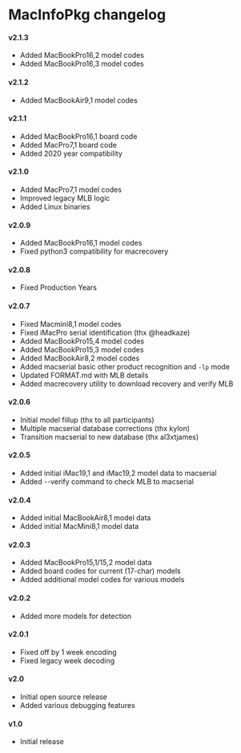 MacInfoPkg changelog
====================
#### v2.1.3
- Added MacBookPro16,2 model codes
- Added MacBookPro16,3 model codes

#### v2.1.2
- Added MacBookAir9,1 model codes

#### v2.1.1
- Added MacBookPro16,1 board code
- Added MacPro7,1 board code
- Added 2020 year compatibility

#### v2.1.0
- Added MacPro7,1 model codes
- Improved legacy MLB logic
- Added Linux binaries

#### v2.0.9
- Added MacBookPro16,1 model codes
- Fixed python3 compatibility for macrecovery

#### v2.0.8
- Fixed Production Years

#### v2.0.7
- Fixed Macmini8,1 model codes
- Fixed iMacPro serial identification (thx @headkaze)
- Added MacBookPro15,4 model codes
- Added MacBookPro15,3 model codes
- Added MacBookAir8,2 model codes
- Added macserial basic other product recognition and `-lp` mode
- Updated FORMAT.md with MLB details
- Added macrecovery utility to download recovery and verify MLB

#### v2.0.6
- Initial model fillup (thx to all participants)
- Multiple macserial database corrections (thx kylon)
- Transition macserial to new database (thx al3xtjames)

#### v2.0.5
- Added initial iMac19,1 and iMac19,2 model data to macserial
- Added --verify command to check MLB to macserial

#### v2.0.4
- Added initial MacBookAir8,1 model data
- Added initial MacMini8,1 model data

#### v2.0.3
- Added MacBookPro15,1/15,2 model data
- Added board codes for current (17-char) models
- Added additional model codes for various models

#### v2.0.2
- Added more models for detection

#### v2.0.1
- Fixed off by 1 week encoding
- Fixed legacy week decoding

#### v2.0
- Initial open source release
- Added various debugging features

#### v1.0
- Initial release
